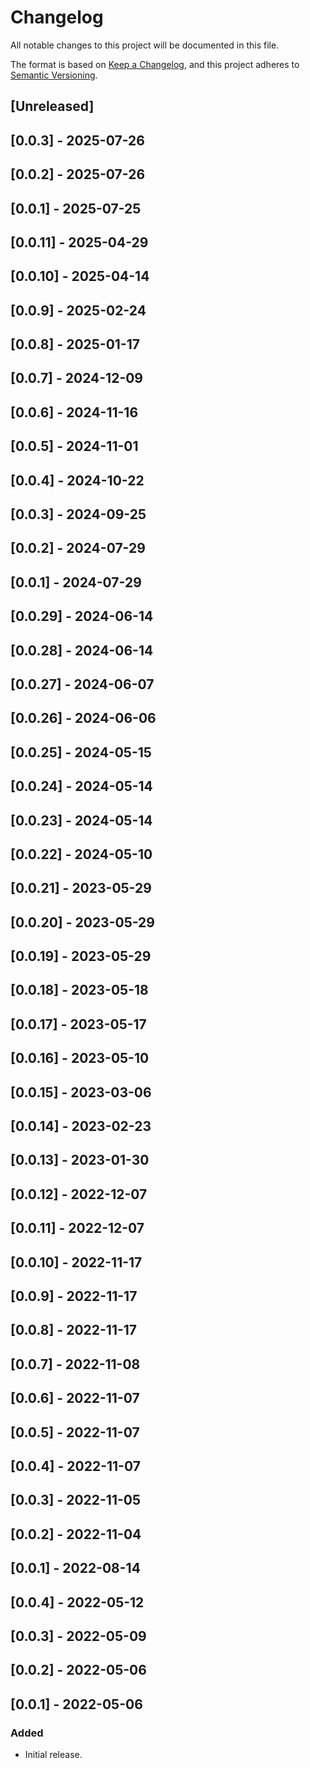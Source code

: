 # Changelog

All notable changes to this project will be documented in this file.

The format is based on [Keep a Changelog](https://keepachangelog.com/en/1.0.0/),
and this project adheres to [Semantic Versioning](https://semver.org/spec/v2.0.0.html).

## [Unreleased]

## [0.0.3] - 2025-07-26

## [0.0.2] - 2025-07-26

## [0.0.1] - 2025-07-25

## [0.0.11] - 2025-04-29

## [0.0.10] - 2025-04-14

## [0.0.9] - 2025-02-24

## [0.0.8] - 2025-01-17

## [0.0.7] - 2024-12-09

## [0.0.6] - 2024-11-16

## [0.0.5] - 2024-11-01

## [0.0.4] - 2024-10-22

## [0.0.3] - 2024-09-25

## [0.0.2] - 2024-07-29

## [0.0.1] - 2024-07-29

## [0.0.29] - 2024-06-14

## [0.0.28] - 2024-06-14

## [0.0.27] - 2024-06-07

## [0.0.26] - 2024-06-06

## [0.0.25] - 2024-05-15

## [0.0.24] - 2024-05-14

## [0.0.23] - 2024-05-14

## [0.0.22] - 2024-05-10

## [0.0.21] - 2023-05-29

## [0.0.20] - 2023-05-29

## [0.0.19] - 2023-05-29

## [0.0.18] - 2023-05-18

## [0.0.17] - 2023-05-17

## [0.0.16] - 2023-05-10

## [0.0.15] - 2023-03-06

## [0.0.14] - 2023-02-23

## [0.0.13] - 2023-01-30

## [0.0.12] - 2022-12-07

## [0.0.11] - 2022-12-07

## [0.0.10] - 2022-11-17

## [0.0.9] - 2022-11-17

## [0.0.8] - 2022-11-17

## [0.0.7] - 2022-11-08

## [0.0.6] - 2022-11-07

## [0.0.5] - 2022-11-07

## [0.0.4] - 2022-11-07

## [0.0.3] - 2022-11-05

## [0.0.2] - 2022-11-04

## [0.0.1] - 2022-08-14

## [0.0.4] - 2022-05-12

## [0.0.3] - 2022-05-09

## [0.0.2] - 2022-05-06

## [0.0.1] - 2022-05-06

### Added
- Initial release.
